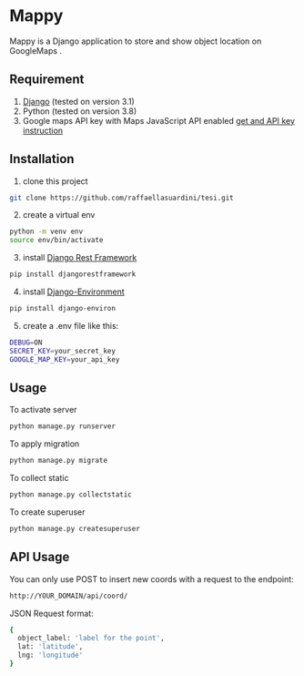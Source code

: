 # Mappy

Mappy is a Django application to store and show object location on GoogleMaps .

## Requirement
1. [Django](https://https://www.djangoproject.com/) (tested on version 3.1)
2. Python (tested on version 3.8)
3. Google maps API key with Maps JavaScript API enabled [get and API key instruction](https://developers.google.com/maps/documentation/javascript/get-api-key)

## Installation
1. clone this project
```bash
git clone https://github.com/raffaellasuardini/tesi.git
```

2. create a virtual env

```bash
python -m venv env
source env/bin/activate
```

3. install [Django Rest Framework](https://www.django-rest-framework.org/)

```bash
pip install djangorestframework
```
4. install [Django-Environment
](https://django-environ.readthedocs.io/en/latest/)

```bash
pip install django-environ
```

5. create a .env file like this:
```bash
DEBUG=ON
SECRET_KEY=your_secret_key
GOOGLE_MAP_KEY=your_api_key
```

## Usage

To activate server
```bash
python manage.py runserver
```
To apply migration
```bash
python manage.py migrate
```
To collect static
```bash
python manage.py collectstatic
```
To create superuser
```bash
python manage.py createsuperuser
```

## API Usage

You can only use POST to insert new coords with a request to the endpoint:
```bash
http://YOUR_DOMAIN/api/coord/
```

JSON Request format:
```bash
{
  object_label: 'label for the point',
  lat: 'latitude',
  lng: 'longitude'
}
```
